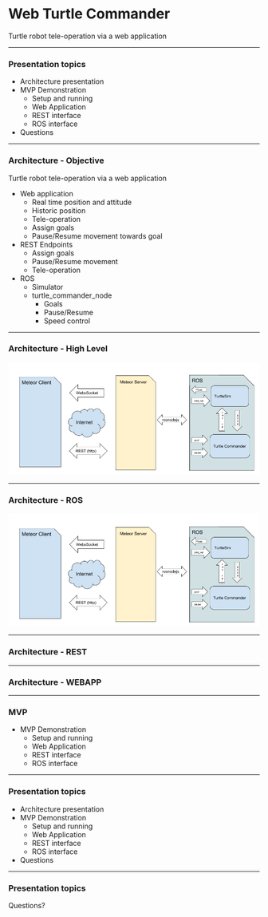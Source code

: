 # Web Turtle Commander

Turtle robot tele-operation via a web application


---

### Presentation topics

- Architecture presentation
- MVP Demonstration
  - Setup and running
  - Web Application
  - REST interface
  - ROS interface
- Questions


---

### Architecture - Objective

Turtle robot tele-operation via a web application

- Web application
  - Real time position and attitude
  - Historic position
  - Tele-operation
  - Assign goals
  - Pause/Resume movement towards goal
- REST Endpoints
  - Assign goals
  - Pause/Resume movement
  - Tele-operation
- ROS
  - Simulator
  - turtle_commander_node
    - Goals
    - Pause/Resume
    - Speed control


---

### Architecture - High Level

![Architecture](https://raw.githubusercontent.com/gonzodepedro/turtle_commander_presentation/master/images/Untitled%20drawing(2).png)


---

### Architecture - ROS

![Ros Architecture](https://raw.githubusercontent.com/gonzodepedro/turtle_commander_presentation/master/images/Untitled%20drawing(2).png)


---

### Architecture - REST


---

### Architecture - WEBAPP


---

### MVP

- MVP Demonstration
  - Setup and running
  - Web Application
  - REST interface
  - ROS interface

---

### Presentation topics

- Architecture presentation
- MVP Demonstration
  - Setup and running
  - Web Application
  - REST interface
  - ROS interface
- Questions

---

### Presentation topics

Questions?
